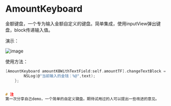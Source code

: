 # AmountKeyboard
金额键盘，一个专为输入金额自定义的键盘。简单集成，使用inputView弹出键盘，block传递输入值。


演示：

![image](https://github.com/coderYeYu/AmountKeyboard/blob/master/AmountKeyboard/amount.gif)

使用方法：

```c
[AmountKeyboard amountKBWithTextField:self.amountTF].changeTextBlock = ^(NSString *text) {
        NSLog(@"当前输入的金钱：%@",text);
    };


# 注
第一次分享自己demo，一个简单的自定义键盘。期待试用过的人可以提出一些改进的意见。
